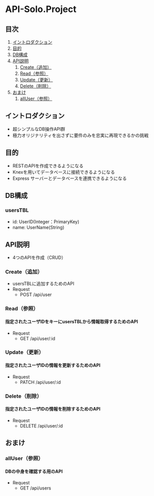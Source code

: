 # API-Solo.Project

## 目次

1.  [イントロダクション](#イントロダクション)
1.  [目的](#目的)
1.  [DB構成](#DB構成)
1.  [API説明](#API説明)
    1.  [Create（追加）](#Create（追加）)
    1.  [Read（参照）](#Read（参照）)
    1.  [Update（更新）](#Update（更新）)
    1.  [Delete（削除）](#Delete（削除）)
1.  [おまけ](#おまけ)
    1.  [allUser（参照）](#allUser（参照）)

## イントロダクション

- 超シンプルなDB操作API群
- 極力オリジナリティを出さずに要件のみを忠実に再現できるかの挑戦


## 目的

- RESTのAPIを作成できるようになる
- Knexを用いてデータベースに接続できるようになる
- Express サーバーとデータベースを連携できるようになる

## DB構成

### usersTBL
- id: UserID(Integer：PrimaryKey)
- name: UserName(String)

## API説明

- 4つのAPIを作成（CRUD）

### Create（追加）

- usersTBLに追加するためのAPI
- Request
    - POST /api/user 

### Read（参照）
#### 指定されたユーザIDをキーにusersTBLから情報取得するためのAPI
- Request
    - GET /api/user/:id

### Update（更新）
#### 指定されたユーザIDの情報を更新するためのAPI
- Request
    - PATCH /api/user/:id

### Delete（削除）
#### 指定されたユーザIDの情報を削除するためのAPI
- Request
    - DELETE /api/user/:id


## おまけ

### allUser（参照）
#### DBの中身を確認する用のAPI
- Request
    - GET /api/users